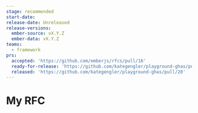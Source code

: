 ```yaml
---
stage: recommended
start-date:
release-date: Unreleased
release-versions:
  ember-source: vX.Y.Z
  ember-data: vX.Y.Z
teams:
  - framework
prs:
  accepted: 'https://github.com/emberjs/rfcs/pull/16'
  ready-for-release: 'https://github.com/kategengler/playground-ghas/pull/19'
  released: 'https://github.com/kategengler/playground-ghas/pull/20'
---
```

# My RFC
